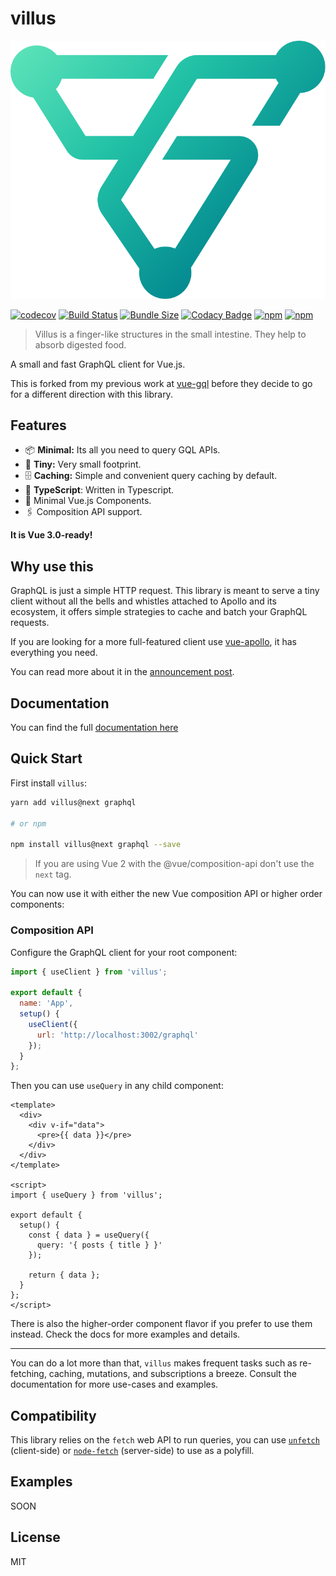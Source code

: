 # villus

<p align="center">

![alt text](https://raw.githubusercontent.com/logaretm/villus/master/logo.png)

</p>

<p align="center">

[![codecov](https://codecov.io/gh/logaretm/villus/branch/master/graph/badge.svg)](https://codecov.io/gh/logaretm/villus)
[![Build Status](https://travis-ci.org/logaretm/villus.svg?branch=master)](https://travis-ci.org/logaretm/villus)
[![Bundle Size](https://badgen.net/bundlephobia/minzip/villus)](https://bundlephobia.com/result?p=villus@0.1.0)
[![Codacy Badge](https://api.codacy.com/project/badge/Grade/8d6ba0a78903476dac459c15506ff312)](https://www.codacy.com/app/logaretm/villus?utm_source=github.com&utm_medium=referral&utm_content=logaretm/villus&utm_campaign=Badge_Grade)
[![npm](https://img.shields.io/npm/dm/villus.svg)](https://npm-stat.com/charts.html?package=villus)
[![npm](https://img.shields.io/npm/v/villus.svg)](https://www.npmjs.com/package/villus)

</p>

> Villus is a finger-like structures in the small intestine. They help to absorb digested food.

A small and fast GraphQL client for Vue.js.

This is forked from my previous work at [vue-gql](https://github.com/baianat/vue-gql) before they decide to go for a different direction with this library.

## Features

- 📦 **Minimal:** Its all you need to query GQL APIs.
- 🦐 **Tiny:** Very small footprint.
- 🗄 **Caching:** Simple and convenient query caching by default.
- 💪 **TypeScript**: Written in Typescript.
- 💚 Minimal Vue.js Components.
- 🖇 Composition API support.

**It is Vue 3.0-ready!**

## Why use this

GraphQL is just a simple HTTP request. This library is meant to serve a tiny client without all the bells and whistles attached to Apollo and its ecosystem, it offers simple strategies to cache and batch your GraphQL requests.

If you are looking for a more full-featured client use [vue-apollo](https://github.com/vue/vue-apollo), it has everything you need.

You can read more about it in the [announcement post]().

## Documentation

You can find the full [documentation here](https://logaretm.github.io/villus)

## Quick Start

First install `villus`:

```bash
yarn add villus@next graphql

# or npm

npm install villus@next graphql --save
```

> If you are using Vue 2 with the @vue/composition-api don't use the `next` tag.

You can now use it with either the new Vue composition API or higher order components:

### Composition API

Configure the GraphQL client for your root component:

```js
import { useClient } from 'villus';

export default {
  name: 'App',
  setup() {
    useClient({
      url: 'http://localhost:3002/graphql'
    });
  }
};
```

Then you can use `useQuery` in any child component:

```vue
<template>
  <div>
    <div v-if="data">
      <pre>{{ data }}</pre>
    </div>
  </div>
</template>

<script>
import { useQuery } from 'villus';

export default {
  setup() {
    const { data } = useQuery({
      query: '{ posts { title } }'
    });

    return { data };
  }
};
</script>
```

There is also the higher-order component flavor if you prefer to use them instead. Check the docs for more examples and details.

---

You can do a lot more than that, `villus` makes frequent tasks such as re-fetching, caching, mutations, and subscriptions a breeze. Consult the documentation for more use-cases and examples.

## Compatibility

This library relies on the `fetch` web API to run queries, you can use [`unfetch`](https://github.com/developit/unfetch) (client-side) or [`node-fetch`](https://www.npmjs.com/package/node-fetch) (server-side) to use as a polyfill.

## Examples

SOON

## License

MIT
